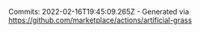 Commits: 2022-02-16T19:45:09.265Z - Generated via https://github.com/marketplace/actions/artificial-grass
<br>
